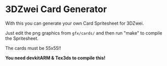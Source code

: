 # 3DZwei Card Generator

With this you can generate your own Card Spritesheet for 3DZwei.

Just edit the png graphics from `gfx/cards/` and then run "make" to compile the Spritesheet.

The cards must be 55x55!!

**You need devkitARM & Tex3ds to compile this!**